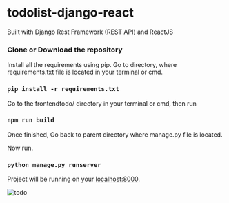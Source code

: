 # todolist-django-react
Built with Django Rest Framework (REST API) and ReactJS 

### Clone or Download the repository

Install all the requirements using pip. Go to directory, where requirements.txt file is located in your terminal or cmd.

### `pip install -r requirements.txt`

Go to the frontendtodo/ directory in your terminal or cmd, then run

### `npm run build`

Once finished, Go back to parent directory where manage.py file is located.

Now run.

### `python manage.py runserver`

Project will be running on your <a href="http://127.0.0.1:8000/" title="127.0.0.1:8000" target="_blank">localhost:8000</a>.

<img src="https://i.ibb.co/HNwDVNz/todo.png" alt="todo" border="0">
